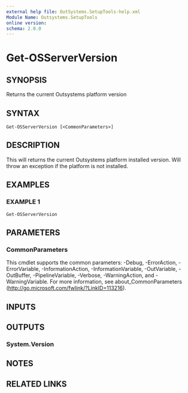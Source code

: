 ```yaml
---
external help file: OutSystems.SetupTools-help.xml
Module Name: Outsystems.SetupTools
online version:
schema: 2.0.0
---
```


# Get-OSServerVersion

## SYNOPSIS
Returns the current Outsystems platform version

## SYNTAX

```
Get-OSServerVersion [<CommonParameters>]
```

## DESCRIPTION
This will returns the current Outsystems platform installed version.
Will throw an exception if the platform is not installed.

## EXAMPLES

### EXAMPLE 1
```
Get-OSServerVersion
```

## PARAMETERS

### CommonParameters
This cmdlet supports the common parameters: -Debug, -ErrorAction, -ErrorVariable, -InformationAction, -InformationVariable, -OutVariable, -OutBuffer, -PipelineVariable, -Verbose, -WarningAction, and -WarningVariable.
For more information, see about_CommonParameters (http://go.microsoft.com/fwlink/?LinkID=113216).

## INPUTS

## OUTPUTS

### System.Version

## NOTES

## RELATED LINKS
